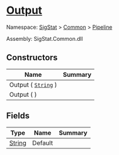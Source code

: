 # [Output](./Output.md)

Namespace: [SigStat]() > [Common]() > [Pipeline]()

Assembly: SigStat.Common.dll


## Constructors

| Name | Summary | 
| --- | --- | 
| Output ( [`String`](https://docs.microsoft.com/en-us/dotnet/api/System.String) ) |  | 
| Output (  ) |  | 


## Fields

| Type | Name | Summary | 
| --- | --- | --- | 
| [String](https://docs.microsoft.com/en-us/dotnet/api/System.String) | Default |  | 


